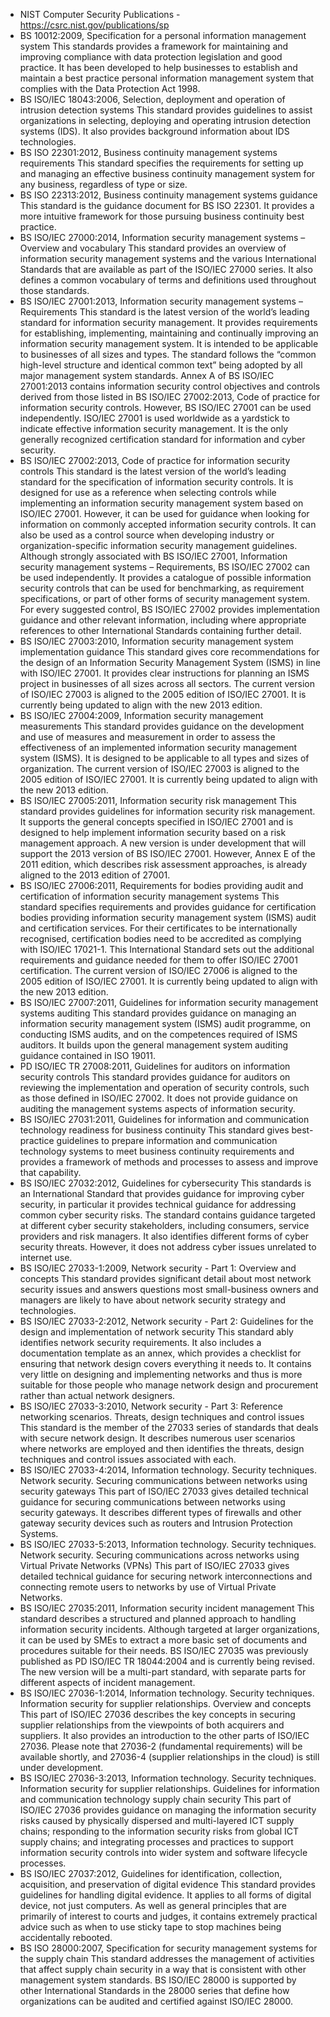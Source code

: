 - NIST Computer Security Publications - https://csrc.nist.gov/publications/sp
- BS 10012:2009, Specification for a personal information management system	This standards provides a framework for maintaining and improving compliance with data protection legislation and good practice. It has been developed to help businesses to establish and maintain a best practice personal information management system that complies with the Data Protection Act 1998.
- BS ISO/IEC 18043:2006, Selection, deployment and operation of intrusion detection systems	This standard provides guidelines to assist organizations in selecting, deploying and operating intrusion detection systems (IDS). It also provides background information about IDS technologies.
- BS ISO 22301:2012, Business continuity management systems requirements	This standard specifies the requirements for setting up and managing an effective business continuity management system for any business, regardless of type or size.
- BS ISO 22313:2012, Business continuity management systems guidance	This standard is the guidance document for BS ISO 22301. It provides a more intuitive framework for those pursuing business continuity best practice.
- BS ISO/IEC 27000:2014, Information security management systems – Overview and vocabulary	This standard provides an overview of information security management systems and the various International Standards that are available as part of the ISO/IEC 27000 series. It also defines a common vocabulary of terms and definitions used throughout those standards.
- BS ISO/IEC 27001:2013, Information security management systems – Requirements	This standard is the latest version of the world’s leading standard for information security management. It provides requirements for establishing, implementing, maintaining and continually improving an information security management system. It is intended to be applicable to businesses of all sizes and types. The standard follows the “common high-level structure and identical common text” being adopted by all major management system standards. Annex A of BS ISO/IEC 27001:2013 contains information security control objectives and controls derived from those listed in BS ISO/IEC 27002:2013, Code of practice for information security controls. However, BS ISO/IEC 27001 can be used independently. ISO/IEC 27001 is used worldwide as a yardstick to indicate effective information security management. It is the only generally recognized certification standard for information and cyber security.
- BS ISO/IEC 27002:2013, Code of practice for information security controls	This standard is the latest version of the world’s leading standard for the specification of information security controls. It is designed for use as a reference when selecting controls while implementing an information security management system based on ISO/IEC 27001. However, it can be used for guidance when looking for information on commonly accepted information security controls. It can also be used as a control source when developing industry or organization-specific information security management guidelines. Although strongly associated with BS ISO/IEC 27001, Information security management systems – Requirements, BS ISO/IEC 27002 can be used independently. It provides a catalogue of possible information security controls that can be used for benchmarking, as requirement specifications, or part of other forms of security management system. For every suggested control, BS ISO/IEC 27002 provides implementation guidance and other relevant information, including where appropriate references to other International Standards containing further detail.
- BS ISO/IEC 27003:2010, Information security management system implementation guidance	This standard gives core recommendations for the design of an Information Security Management System (ISMS) in line with ISO/IEC 27001. It provides clear instructions for planning an ISMS project in businesses of all sizes across all sectors. The current version of ISO/IEC 27003 is aligned to the 2005 edition of ISO/IEC 27001. It is currently being updated to align with the new 2013 edition.
- BS ISO/IEC 27004:2009, Information security management measurements	This standard provides guidance on the development and use of measures and measurement in order to assess the effectiveness of an implemented information security management system (ISMS). It is designed to be applicable to all types and sizes of organization. The current version of ISO/IEC 27003 is aligned to the 2005 edition of ISO/IEC 27001. It is currently being updated to align with the new 2013 edition.
- BS ISO/IEC 27005:2011, Information security risk management	This standard provides guidelines for information security risk management. It supports the general concepts specified in ISO/IEC 27001 and is designed to help implement information security based on a risk management approach. A new version is under development that will support the 2013 version of BS ISO/IEC 27001. However, Annex E of the 2011 edition, which describes risk assessment approaches, is already aligned to the 2013 edition of 27001.
- BS ISO/IEC 27006:2011, Requirements for bodies providing audit and certification of information security management systems	This standard specifies requirements and provides guidance for certification bodies providing information security management system (ISMS) audit and certification services. For their certificates to be internationally recognised, certification bodies need to be accredited as complying with ISO/IEC 17021-1. This International Standard sets out the additional requirements and guidance needed for them to offer ISO/IEC 27001 certification. The current version of ISO/IEC 27006 is aligned to the 2005 edition of ISO/IEC 27001. It is currently being updated to align with the new 2013 edition.
- BS ISO/IEC 27007:2011, Guidelines for information security management systems auditing	This standard provides guidance on managing an information security management system (ISMS) audit programme, on conducting ISMS audits, and on the competences required of ISMS auditors. It builds upon the general management system auditing guidance contained in ISO 19011.
- PD ISO/IEC TR 27008:2011, Guidelines for auditors on information security controls	This standard provides guidance for auditors on reviewing the implementation and operation of security controls, such as those defined in ISO/IEC 27002. It does not provide guidance on auditing the management systems aspects of information security.
- BS ISO/IEC 27031:2011, Guidelines for information and communication technology readiness for business continuity	This standard gives best-practice guidelines to prepare information and communication technology systems to meet business continuity requirements and provides a framework of methods and processes to assess and improve that capability.
- BS ISO/IEC 27032:2012, Guidelines for cybersecurity	This standards is an International Standard that provides guidance for improving cyber security, in particular it provides technical guidance for addressing common cyber security risks. The standard contains guidance targeted at different cyber security stakeholders, including consumers, service providers and risk managers. It also identifies different forms of cyber security threats. However, it does not address cyber issues unrelated to internet use.
- BS ISO/IEC 27033-1:2009, Network security - Part 1: Overview and concepts	This standard provides significant detail about most network security issues and answers questions most small-business owners and managers are likely to have about network security strategy and technologies.
- BS ISO/IEC 27033-2:2012, Network security - Part 2: Guidelines for the design and implementation of network security	This standard ably identifies network security requirements. It also includes a documentation template as an annex, which provides a checklist for ensuring that network design covers everything it needs to. It contains very little on designing and implementing networks and thus is more suitable for those people who manage network design and procurement rather than actual network designers.
- BS ISO/IEC 27033-3:2010, Network security - Part 3: Reference networking scenarios. Threats, design techniques and control issues	This standard is the member of the 27033 series of standards that deals with secure network design. It describes numerous user scenarios where networks are employed and then identifies the threats, design techniques and control issues associated with each.
- BS ISO/IEC 27033-4:2014, Information technology. Security techniques. Network security. Securing communications between networks using security gateways	This part of ISO/IEC 27033 gives detailed technical guidance for securing communications between networks using security gateways. It describes different types of firewalls and other gateway security devices such as routers and Intrusion Protection Systems.
- BS ISO/IEC 27033-5:2013, Information technology. Security techniques. Network security. Securing communications across networks using Virtual Private Networks (VPNs)	This part of ISO/IEC 27033 gives detailed technical guidance for securing network interconnections and connecting remote users to networks by use of Virtual Private Networks.
- BS ISO/IEC 27035:2011, Information security incident management	This standard describes a structured and planned approach to handling information security incidents. Although targeted at larger organizations, it can be used by SMEs to extract a more basic set of documents and procedures suitable for their needs. BS ISO/IEC 27035 was previously published as PD ISO/IEC TR 18044:2004 and is currently being revised. The new version will be a multi-part standard, with separate parts for different aspects of incident management.
- BS ISO/IEC 27036-1:2014, Information technology. Security techniques. Information security for supplier relationships. Overview and concepts	This part of ISO/IEC 27036 describes the key concepts in securing supplier relationships from the viewpoints of both acquirers and suppliers. It also provides an introduction to the other parts of ISO/IEC 27036. Please note that 27036-2 (fundamental requirements) will be available shortly, and 27036-4 (supplier relationships in the cloud) is still under development.
- BS ISO/IEC 27036-3:2013, Information technology. Security techniques. Information security for supplier relationships. Guidelines for information and communication technology supply chain security	This part of ISO/IEC 27036 provides guidance on managing the information security risks caused by physically dispersed and multi-layered ICT supply chains; responding to the information security risks from global ICT supply chains; and integrating processes and practices to support information security controls into wider system and software lifecycle processes.
- BS ISO/IEC 27037:2012, Guidelines for identification, collection, acquisition, and preservation of digital evidence	This standard provides guidelines for handling digital evidence. It applies to all forms of digital device, not just computers. As well as general principles that are primarily of interest to courts and judges, it contains extremely practical advice such as when to use sticky tape to stop machines being accidentally rebooted.
- BS ISO 28000:2007, Specification for security management systems for the supply chain	This standard addresses the management of activities that affect supply chain security in a way that is consistent with other management system standards. BS ISO/IEC 28000 is supported by other International Standards in the 28000 series that define how organizations can be audited and certified against ISO/IEC 28000.
